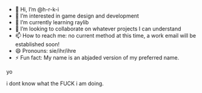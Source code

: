- 👋 Hi, I’m @h-r-k-i
- 👀 I’m interested in game design and development
- 🌱 I’m currently learning raylib
- 💞️ I’m looking to collaborate on whatever projects I can understand
- 📫 How to reach me: no current method at this time, a work email will be established soon!
- 😄 Pronouns: sie/ihr/ihre
- ⚡ Fun fact: My name is an abjaded version of my preferred name.

<!---
h-r-k-i/h-r-k-i is a ✨ special ✨ repository because its `README.md` (this file) appears on your GitHub profile.
You can click the Preview link to take a look at your changes.
--->

yo

i dont know what the FUCK i am doing.

